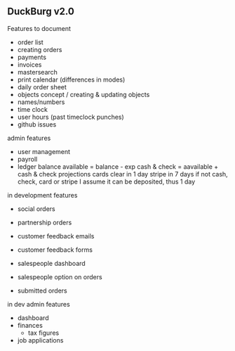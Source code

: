 ## DuckBurg v2.0

Features to document

- order list
- creating orders
- payments
- invoices
- mastersearch
- print calendar (differences in modes)
- daily order sheet
- objects concept / creating & updating objects
- names/numbers
- time clock
- user hours (past timeclock punches)
- github issues

admin features
- user management
- payroll
- ledger
  balance
  available = balance - exp
  cash & check = aavailable + cash & check
  projections
    cards clear in 1 day
    stripe in 7 days
    if not cash, check, card or stripe I assume it can be deposited, thus 1 day


in development features
- social orders
- partnership orders
- customer feedback emails
- customer feedback forms

- salespeople dashboard
- salespeople option on orders
- submitted orders

in dev admin features
- dashboard
- finances
  - tax figures
- job applications

